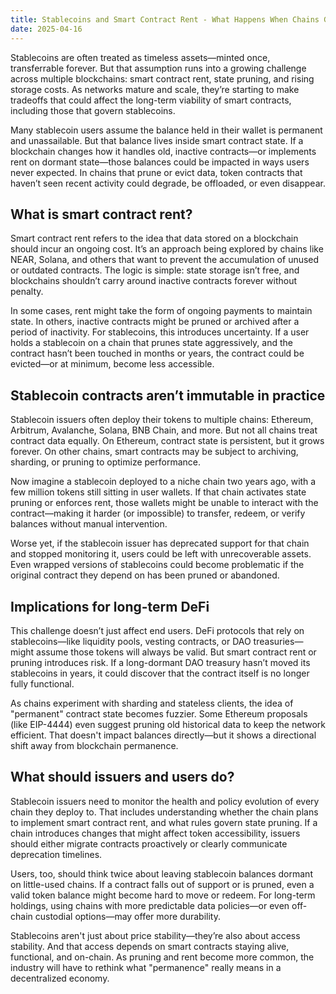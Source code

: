 ```yaml
---
title: Stablecoins and Smart Contract Rent - What Happens When Chains Get Pruned
date: 2025-04-16
---
```


Stablecoins are often treated as timeless assets—minted once, transferrable forever. But that assumption runs into a growing challenge across multiple blockchains: smart contract rent, state pruning, and rising storage costs. As networks mature and scale, they’re starting to make tradeoffs that could affect the long-term viability of smart contracts, including those that govern stablecoins.

<!-- truncate -->


Many stablecoin users assume the balance held in their wallet is permanent and unassailable. But that balance lives inside smart contract state. If a blockchain changes how it handles old, inactive contracts—or implements rent on dormant state—those balances could be impacted in ways users never expected. In chains that prune or evict data, token contracts that haven’t seen recent activity could degrade, be offloaded, or even disappear.

## What is smart contract rent?

Smart contract rent refers to the idea that data stored on a blockchain should incur an ongoing cost. It’s an approach being explored by chains like NEAR, Solana, and others that want to prevent the accumulation of unused or outdated contracts. The logic is simple: state storage isn’t free, and blockchains shouldn’t carry around inactive contracts forever without penalty.

In some cases, rent might take the form of ongoing payments to maintain state. In others, inactive contracts might be pruned or archived after a period of inactivity. For stablecoins, this introduces uncertainty. If a user holds a stablecoin on a chain that prunes state aggressively, and the contract hasn’t been touched in months or years, the contract could be evicted—or at minimum, become less accessible.

## Stablecoin contracts aren’t immutable in practice

Stablecoin issuers often deploy their tokens to multiple chains: Ethereum, Arbitrum, Avalanche, Solana, BNB Chain, and more. But not all chains treat contract data equally. On Ethereum, contract state is persistent, but it grows forever. On other chains, smart contracts may be subject to archiving, sharding, or pruning to optimize performance.

Now imagine a stablecoin deployed to a niche chain two years ago, with a few million tokens still sitting in user wallets. If that chain activates state pruning or enforces rent, those wallets might be unable to interact with the contract—making it harder (or impossible) to transfer, redeem, or verify balances without manual intervention.

Worse yet, if the stablecoin issuer has deprecated support for that chain and stopped monitoring it, users could be left with unrecoverable assets. Even wrapped versions of stablecoins could become problematic if the original contract they depend on has been pruned or abandoned.

## Implications for long-term DeFi

This challenge doesn’t just affect end users. DeFi protocols that rely on stablecoins—like liquidity pools, vesting contracts, or DAO treasuries—might assume those tokens will always be valid. But smart contract rent or pruning introduces risk. If a long-dormant DAO treasury hasn’t moved its stablecoins in years, it could discover that the contract itself is no longer fully functional.

As chains experiment with sharding and stateless clients, the idea of "permanent" contract state becomes fuzzier. Some Ethereum proposals (like EIP-4444) even suggest pruning old historical data to keep the network efficient. That doesn't impact balances directly—but it shows a directional shift away from blockchain permanence.

## What should issuers and users do?

Stablecoin issuers need to monitor the health and policy evolution of every chain they deploy to. That includes understanding whether the chain plans to implement smart contract rent, and what rules govern state pruning. If a chain introduces changes that might affect token accessibility, issuers should either migrate contracts proactively or clearly communicate deprecation timelines.

Users, too, should think twice about leaving stablecoin balances dormant on little-used chains. If a contract falls out of support or is pruned, even a valid token balance might become hard to move or redeem. For long-term holdings, using chains with more predictable data policies—or even off-chain custodial options—may offer more durability.

Stablecoins aren't just about price stability—they’re also about access stability. And that access depends on smart contracts staying alive, functional, and on-chain. As pruning and rent become more common, the industry will have to rethink what "permanence" really means in a decentralized economy.
